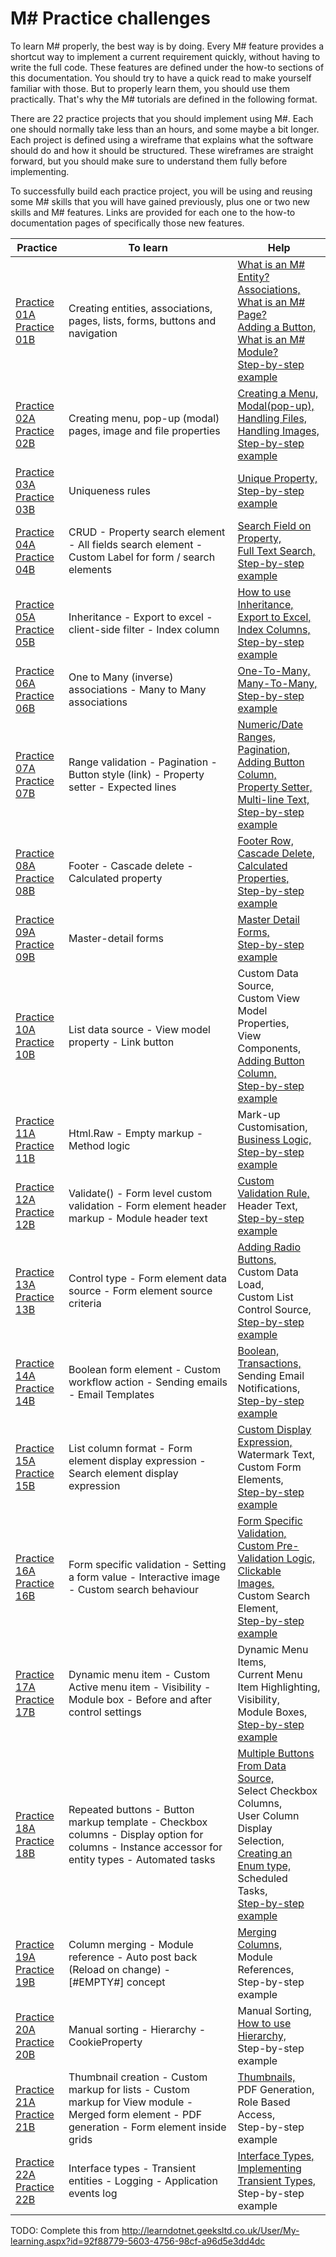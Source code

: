 # M# Practice challenges

To learn M# properly, the best way is by doing. Every M# feature provides a shortcut way to implement a current requirement quickly, without having to write the full code. These features are defined under the how-to sections of this documentation. You should try to have a quick read to make yourself familiar with those. But to properly learn them, you should use them practically. That's why the M# tutorials are defined in the following format.

There are 22 practice projects that you should implement using M#. Each one should normally take less than an hours, and some maybe a bit longer. Each project is defined using a wireframe that explains what the software should do and how it should be structured. These wireframes are straight forward, but you should make sure to understand them fully before implementing.

To successfully build each practice project, you will be using and reusing some M# skills that you will have gained previously, plus one or two new skills and M# features. Links are provided for each one to the how-to documentation pages of specifically those new features.

| Practice       | To learn | Help |
|-------------|-----------|------|
| [Practice 01A](https://design.visualspec.co.uk/?p=MSharp.Practice.1)<br/>[Practice 01B](http://design.visualspec.co.uk/?p=MSharp.Tutorial.1) | Creating entities, associations, pages, lists, forms, buttons and navigation | [What is an M# Entity?](../Basics/Entity.md)<br/>[Associations,](../Domain/Associations.md)<br/> [What is an M# Page?](../Basics/Page.md)<br/> [Adding a Button,](../how-to/buttons-links/adding-a-button.md)<br/> [What is an M# Module?](../Basics/Module)<br/> [Step-by-step example](../Tutorials/1/README.md)|
| [Practice 02A](https://design.visualspec.co.uk/?p=MSharp.Practice.2)<br/>[Practice 02B](http://design.visualspec.co.uk/?p=MSharp.Tutorial.2) | Creating menu, pop-up (modal) pages, image and file properties | [Creating a Menu,](../how-to/menus/creatingMenu.md)<br/> [Modal(pop-up),](../how-to/navigation/modal-PopUp.md)<br/> [Handling Files,](../how-to/filesAndImages/file.md)<br/>[Handling Images,](../how-to/filesAndImages/image.md)<br/> [Step-by-step example](../Tutorials/2/README.md)|
| [Practice 03A](https://design.visualspec.co.uk/?p=MSharp.Practice.3)<br/>[Practice 03B](http://design.visualspec.co.uk/?p=MSharp.Tutorial.3) | Uniqueness rules | [Unique Property,](../how-to/validation/unique.md)<br/> [Step-by-step example](../Tutorials/3/README.md)|
| [Practice 04A](https://design.visualspec.co.uk/?p=MSharp.Practice.4)<br/>[Practice 04B](http://design.visualspec.co.uk/?p=MSharp.tutorial.4) |  CRUD - Property search element - All fields search element - Custom Label for form / search elements | [Search Field on Property,](../how-to/search/searchFieldOnProperty.md)<br/> [Full Text Search,](../how-to/search/fullTextSearch.md)<br/>  [Step-by-step example](../Tutorials/4/README.md)|
| [Practice 05A](https://design.visualspec.co.uk/?p=MSharp.practice.5)<br/>[Practice 05B](http://design.visualspec.co.uk/?p=MSharp.Tutorial.5) | Inheritance - Export to excel - client-side filter - Index column | [How to use Inheritance,](../how-to/types/inheritance.md) <br/>[Export to Excel,](../how-to/list-modules/exportToCsvExcel.md)<br/>[Index Columns,](///how-to/list-modules/index-column.md) <br/>[Step-by-step example](../Tutorials/5/README.md)|
| [Practice 06A](https://design.visualspec.co.uk/?p=MSharp.Practice.6)<br/>[Practice 06B](http://design.visualspec.co.uk/?p=MSharp.Tutorial.6) | One to Many (inverse) associations - Many to Many associations |  [One-To-Many,](../how-to/associations/manyToOne.md)<br/> [Many-To-Many,](../how-to/associations/manyToMany.md) <br/>[Step-by-step example](../Tutorials/6/README.md)|
| [Practice 07A](https://design.visualspec.co.uk/?p=MSharp.Practice.7)<br/>[Practice 07B](http://design.visualspec.co.uk/?p=MSharp.Tutorial.7) | Range validation - Pagination - Button style (link) - Property setter - Expected lines | [Numeric/Date Ranges,](../how-to/validation/numericAndDateRange.md)<br/> [Pagination,](../how-to/list-modules/pagination.md) <br/>[Adding Button Column,](../how-to/list-modules/adding-link-button-column.md)<br/> [Property Setter,](../how-to/formModules/defaultValuesPropertySetter.md)<br/> [Multi-line Text,](../how-to/properties/multiLineText.md) <br/>[Step-by-step example](../Tutorials/7/README.md)|
| [Practice 08A](https://design.visualspec.co.uk/?p=MSharp.Practice.8)<br/>[Practice 08B](http://design.visualspec.co.uk/?p=MSharp.Tutorial.8) | Footer - Cascade delete -Calculated property | [Footer Row,](../how-to/list-modules/footerRow.md)<br/> [Cascade Delete,](../how-to/associations/deleting.md)<br/> [Calculated Properties,](../Domain/CalculatedProperties.md) <br/>[Step-by-step example](../Tutorials/8/README.md)|
| [Practice 09A](https://design.visualspec.co.uk/?p=MSharp.Practice.9)<br/>[Practice 09B](http://design.visualspec.co.uk/?p=MSharp.Tutorial.9) | Master-detail forms | [Master Detail Forms,](../how-to/uiComposition/masterDetailForms.md)<br/>  [Step-by-step example](../Tutorials/9/README.md)|
| [Practice 10A](https://design.visualspec.co.uk/?p=MSharp.Practice.10)<br/>[Practice 10B](http://design.visualspec.co.uk/?p=MSharp.Tutorial.10) | List data source - View model property - Link button | Custom Data Source,<br/> Custom View Model Properties, <br/>View Components,<br/> [Adding Button Column,](../how-to/list-modules/adding-link-button-column.md)<br/> [Step-by-step example](../Tutorials/10/README.md)|
| [Practice 11A](https://design.visualspec.co.uk/?p=MSharp.Practice.11)<br/>[Practice 11B](http://design.visualspec.co.uk/?p=MSharp.Tutorial.11) | Html.Raw - Empty markup - Method logic | Mark-up Customisation,<br/> [Business Logic,](../Domain/PartialClass.md) <br/> [Step-by-step example](../Tutorials/11/README.md)|
| [Practice 12A](https://design.visualspec.co.uk/?p=MSharp.Practice.12)<br/>[Practice 12B](http://design.visualspec.co.uk/?p=MSharp.Tutorial.12) | Validate() - Form level custom validation - Form element header markup - Module header text | [Custom Validation Rule,](../how-to/validation/customValidationRule.md) <br/>Header Text,<br/> [Step-by-step example](../Tutorials/12/README.md)|
| [Practice 13A](https://design.visualspec.co.uk/?p=MSharp.Practice.13a)<br/>[Practice 13B](http://design.visualspec.co.uk/?p=MSharp.Practice.13) | Control type - Form element data source - Form element source criteria | [Adding Radio Buttons,](../how-to/formModules/addingRadiobuttonList.md) <br/>Custom Data Load,<br/> Custom List Control Source,<br/> [Step-by-step example](../Tutorials/13/README.md)|
| [Practice 14A](https://design.visualspec.co.uk/?p=MSharp.Practice.14)<br/>[Practice 14B](http://design.visualspec.co.uk/?p=MSharp.tutorial.14) | Boolean form element - Custom workflow action - Sending emails - Email Templates | [Boolean,](../Domain/Boolean.md)<br/> [Transactions,](../how-to/buttons-links/transactions.md) <br/>Sending Email Notifications,<br/> [Step-by-step example](../Tutorials/14/README.md)|
| [Practice 15A](https://design.visualspec.co.uk/?p=MSharp.Practice.15)<br/>[Practice 15B](http://design.visualspec.co.uk/?p=MSharp.Tutorial.15) | List column format - Form element display expression - Search element display expression | [Custom Display Expression,](../how-to/list-modules/custom-display-expression-format.md) <br/>Watermark Text,<br/> Custom Form Elements,<br/> [Step-by-step example](../Tutorials/15/README.md)|
| [Practice 16A](https://design.visualspec.co.uk/?p=MSharp.practice.16)<br/>[Practice 16B](http://design.visualspec.co.uk/?p=MSharp.Tutorial.16) | Form specific validation - Setting a form value - Interactive image - Custom search behaviour | [Form Specific Validation,](../how-to/validation/formSpecificValidation.md)<br/> [Custom Pre-Validation Logic,](../how-to/validation/customPrevalidation.md)<br/> [Clickable Images,](../how-to/validation/customPrevalidation.md)<br/> Custom Search Element,<br/>  [Step-by-step example](../Tutorials/16/README.md)|
| [Practice 17A](https://design.visualspec.co.uk/?p=MSharp.practice.17)<br/>[Practice 17B](http://design.visualspec.co.uk/?p=MSharp.Tutorial.17) | Dynamic menu item - Custom Active menu item - Visibility - Module box - Before and after control settings | Dynamic Menu Items,<br/> Current Menu Item Highlighting,<br/> Visibility,<br/> Module Boxes,<br/>  [Step-by-step example](../Tutorials/17/README.md)|
| [Practice 18A](https://design.visualspec.co.uk/?p=MSharp.Practice.18)<br/>[Practice 18B](http://design.visualspec.co.uk/?p=MSharp.tutorial.18) | Repeated buttons - Button markup template - Checkbox columns - Display option for columns - Instance accessor for entity types - Automated tasks | [Multiple Buttons From Data Source,](../how-to/buttons-links/multiple-buttons-from-data-source.md)<br/> Select Checkbox Columns,<br/> User Column Display Selection,<br/> [Creating an Enum type,](../how-to/types/enum.md)<br/> Scheduled Tasks,<br/> [Step-by-step example](../Tutorials/18/README.md)|
| [Practice 19A](https://design.visualspec.co.uk/?p=MSharp.Practice.19)<br/>[Practice 19B](http://design.visualspec.co.uk/?p=MSharp.tutorial.19) |  Column merging - Module reference - Auto post back (Reload on change) - [#EMPTY#] concept | [Merging Columns,](../how-to/list-modules/merging-columns.md)<br/> Module References,<br/>  Step-by-step example|
| [Practice 20A](https://design.visualspec.co.uk/?p=MSharp.Practice.20)<br/>[Practice 20B](http://design.visualspec.co.uk/?p=MSharp.Tutorial.20) |  Manual sorting - Hierarchy - CookieProperty | Manual Sorting,<br/> [How to use Hierarchy,](../how-to/types/hierarchy.md)<br/> Step-by-step example|
| [Practice 21A](https://design.visualspec.co.uk/?p=MSharp.Practice.21)<br/>[Practice 21B](http://design.visualspec.co.uk/?p=MSharp.Tutorial.21) |  Thumbnail creation - Custom markup for lists - Custom markup for View module - Merged form element - PDF generation - Form element inside grids | [Thumbnails,](../how-to/filesAndImages/thumbnail.md)<br/> PDF Generation,<br/> Role Based Access,<br/>  Step-by-step example|
| [Practice 22A](https://design.visualspec.co.uk/?p=MSharp.Practice.22)<br/>[Practice 22B](http://design.visualspec.co.uk/?p=MSharp.Tutorial.22) |  Interface types - Transient entities - Logging - Application events log | [Interface Types,](../how-to/types/interfaces.md)<br/> [Implementing Transient Types,](../how-to/types/transient.md)<br/> Step-by-step example|

TODO: Complete this from
http://learndotnet.geeksltd.co.uk/User/My-learning.aspx?id=92f88779-5603-4756-98cf-a96d5e3dd4dc
